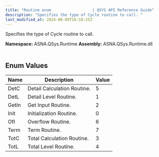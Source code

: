 ```yaml
---
title: "Routine enum                  | QSYS API Reference Guide"
description: "Specifies the type of Cycle routine to call. "
last_modified_at: 2024-08-09T16:18:25Z
---
```


Specifies the type of Cycle routine to call.

**Namespace:** ASNA.QSys.Runtime
**Assembly:** ASNA.QSys.Runtime.dll
<br>
<br>

## Enum Values

| Name | Description | Value
| --- | --- | --- 
| DetC | Detail Calculation Routine. | 5 |
| DetL | Detail Level Routine. | 1 |
| GetIn | Get Input Routine. | 2 |
| Init | Initialization  Routine. | 0 |
| Ofl | Overflow Routine. | 6 |
| Term | Term Routine. | 7 |
| TotC | Total Calculation Routine. | 3 |
| TotL | Total Level Routine. | 4 |
